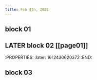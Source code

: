 ```yaml
---
title: Feb 4th, 2021
---
```


## block 01
## LATER block 02 [[page01]]
:PROPERTIES:
:later: 1612430620372
:END:
## block 03

